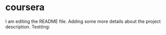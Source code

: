 # coursera
I am editing the README file. Adding some more details about the project description.
Testting:

